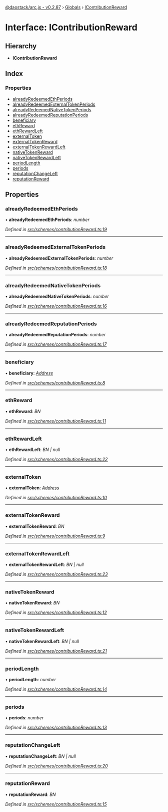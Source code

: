 [@daostack/arc.js - v0.2.87](../README.md) › [Globals](../globals.md) › [IContributionReward](icontributionreward.md)

# Interface: IContributionReward

## Hierarchy

* **IContributionReward**

## Index

### Properties

* [alreadyRedeemedEthPeriods](icontributionreward.md#alreadyredeemedethperiods)
* [alreadyRedeemedExternalTokenPeriods](icontributionreward.md#alreadyredeemedexternaltokenperiods)
* [alreadyRedeemedNativeTokenPeriods](icontributionreward.md#alreadyredeemednativetokenperiods)
* [alreadyRedeemedReputationPeriods](icontributionreward.md#alreadyredeemedreputationperiods)
* [beneficiary](icontributionreward.md#beneficiary)
* [ethReward](icontributionreward.md#ethreward)
* [ethRewardLeft](icontributionreward.md#ethrewardleft)
* [externalToken](icontributionreward.md#externaltoken)
* [externalTokenReward](icontributionreward.md#externaltokenreward)
* [externalTokenRewardLeft](icontributionreward.md#externaltokenrewardleft)
* [nativeTokenReward](icontributionreward.md#nativetokenreward)
* [nativeTokenRewardLeft](icontributionreward.md#nativetokenrewardleft)
* [periodLength](icontributionreward.md#periodlength)
* [periods](icontributionreward.md#periods)
* [reputationChangeLeft](icontributionreward.md#reputationchangeleft)
* [reputationReward](icontributionreward.md#reputationreward)

## Properties

###  alreadyRedeemedEthPeriods

• **alreadyRedeemedEthPeriods**: *number*

*Defined in [src/schemes/contributionReward.ts:19](https://github.com/daostack/alchemy-monorepo/blob/6a18bc5/packages/arc.js/src/schemes/contributionReward.ts#L19)*

___

###  alreadyRedeemedExternalTokenPeriods

• **alreadyRedeemedExternalTokenPeriods**: *number*

*Defined in [src/schemes/contributionReward.ts:18](https://github.com/daostack/alchemy-monorepo/blob/6a18bc5/packages/arc.js/src/schemes/contributionReward.ts#L18)*

___

###  alreadyRedeemedNativeTokenPeriods

• **alreadyRedeemedNativeTokenPeriods**: *number*

*Defined in [src/schemes/contributionReward.ts:16](https://github.com/daostack/alchemy-monorepo/blob/6a18bc5/packages/arc.js/src/schemes/contributionReward.ts#L16)*

___

###  alreadyRedeemedReputationPeriods

• **alreadyRedeemedReputationPeriods**: *number*

*Defined in [src/schemes/contributionReward.ts:17](https://github.com/daostack/alchemy-monorepo/blob/6a18bc5/packages/arc.js/src/schemes/contributionReward.ts#L17)*

___

###  beneficiary

• **beneficiary**: *[Address](../globals.md#address)*

*Defined in [src/schemes/contributionReward.ts:8](https://github.com/daostack/alchemy-monorepo/blob/6a18bc5/packages/arc.js/src/schemes/contributionReward.ts#L8)*

___

###  ethReward

• **ethReward**: *BN*

*Defined in [src/schemes/contributionReward.ts:11](https://github.com/daostack/alchemy-monorepo/blob/6a18bc5/packages/arc.js/src/schemes/contributionReward.ts#L11)*

___

###  ethRewardLeft

• **ethRewardLeft**: *BN | null*

*Defined in [src/schemes/contributionReward.ts:22](https://github.com/daostack/alchemy-monorepo/blob/6a18bc5/packages/arc.js/src/schemes/contributionReward.ts#L22)*

___

###  externalToken

• **externalToken**: *[Address](../globals.md#address)*

*Defined in [src/schemes/contributionReward.ts:10](https://github.com/daostack/alchemy-monorepo/blob/6a18bc5/packages/arc.js/src/schemes/contributionReward.ts#L10)*

___

###  externalTokenReward

• **externalTokenReward**: *BN*

*Defined in [src/schemes/contributionReward.ts:9](https://github.com/daostack/alchemy-monorepo/blob/6a18bc5/packages/arc.js/src/schemes/contributionReward.ts#L9)*

___

###  externalTokenRewardLeft

• **externalTokenRewardLeft**: *BN | null*

*Defined in [src/schemes/contributionReward.ts:23](https://github.com/daostack/alchemy-monorepo/blob/6a18bc5/packages/arc.js/src/schemes/contributionReward.ts#L23)*

___

###  nativeTokenReward

• **nativeTokenReward**: *BN*

*Defined in [src/schemes/contributionReward.ts:12](https://github.com/daostack/alchemy-monorepo/blob/6a18bc5/packages/arc.js/src/schemes/contributionReward.ts#L12)*

___

###  nativeTokenRewardLeft

• **nativeTokenRewardLeft**: *BN | null*

*Defined in [src/schemes/contributionReward.ts:21](https://github.com/daostack/alchemy-monorepo/blob/6a18bc5/packages/arc.js/src/schemes/contributionReward.ts#L21)*

___

###  periodLength

• **periodLength**: *number*

*Defined in [src/schemes/contributionReward.ts:14](https://github.com/daostack/alchemy-monorepo/blob/6a18bc5/packages/arc.js/src/schemes/contributionReward.ts#L14)*

___

###  periods

• **periods**: *number*

*Defined in [src/schemes/contributionReward.ts:13](https://github.com/daostack/alchemy-monorepo/blob/6a18bc5/packages/arc.js/src/schemes/contributionReward.ts#L13)*

___

###  reputationChangeLeft

• **reputationChangeLeft**: *BN | null*

*Defined in [src/schemes/contributionReward.ts:20](https://github.com/daostack/alchemy-monorepo/blob/6a18bc5/packages/arc.js/src/schemes/contributionReward.ts#L20)*

___

###  reputationReward

• **reputationReward**: *BN*

*Defined in [src/schemes/contributionReward.ts:15](https://github.com/daostack/alchemy-monorepo/blob/6a18bc5/packages/arc.js/src/schemes/contributionReward.ts#L15)*
